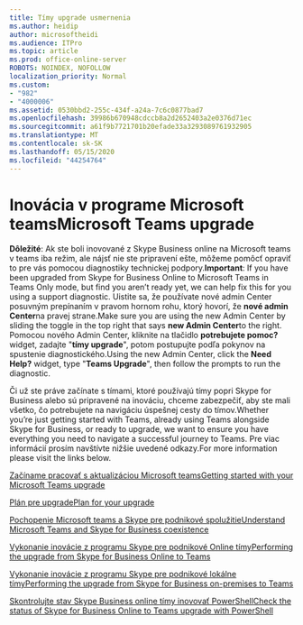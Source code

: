 ```yaml
---
title: Tímy upgrade usmernenia
ms.author: heidip
author: microsoftheidi
ms.audience: ITPro
ms.topic: article
ms.prod: office-online-server
ROBOTS: NOINDEX, NOFOLLOW
localization_priority: Normal
ms.custom:
- "982"
- "4000006"
ms.assetid: 0530bbd2-255c-434f-a24a-7c6c0877bad7
ms.openlocfilehash: 39986b670948cdccb8a2d2652403a2e0376d71ec
ms.sourcegitcommit: a61f9b7721701b20efade33a3293089761932905
ms.translationtype: MT
ms.contentlocale: sk-SK
ms.lasthandoff: 05/15/2020
ms.locfileid: "44254764"
---
```

# <a name="microsoft-teams-upgrade"></a><span data-ttu-id="a544f-102">Inovácia v programe Microsoft teams</span><span class="sxs-lookup"><span data-stu-id="a544f-102">Microsoft Teams upgrade</span></span>

<span data-ttu-id="a544f-103">**Dôležité**: Ak ste boli inovované z Skype Business online na Microsoft teams v teams iba režim, ale nájsť nie ste pripravení ešte, môžeme pomôcť opraviť to pre vás pomocou diagnostiky technickej podpory.</span><span class="sxs-lookup"><span data-stu-id="a544f-103">**Important**: If you have been upgraded from Skype for Business Online to Microsoft Teams in Teams Only mode, but find you aren’t ready yet, we can help fix this for you using a support diagnostic.</span></span> <span data-ttu-id="a544f-104">Uistite sa, že používate nové admin Center posuvným prepínaním v pravom hornom rohu, ktorý hovorí, že **nové admin Center**na pravej strane.</span><span class="sxs-lookup"><span data-stu-id="a544f-104">Make sure you are using the new Admin Center by sliding the toggle in the top right that says **new Admin Center**to the right.</span></span> <span data-ttu-id="a544f-105">Pomocou nového Admin Center, kliknite na tlačidlo **potrebujete pomoc?** widget, zadajte "**tímy upgrade**", potom postupujte podľa pokynov na spustenie diagnostického.</span><span class="sxs-lookup"><span data-stu-id="a544f-105">Using the new Admin Center, click the **Need Help?** widget, type "**Teams Upgrade**", then follow the prompts to run the diagnostic.</span></span>

<span data-ttu-id="a544f-106">Či už ste práve začínate s tímami, ktoré používajú tímy popri Skype for Business alebo sú pripravené na inováciu, chceme zabezpečiť, aby ste mali všetko, čo potrebujete na navigáciu úspešnej cesty do tímov.</span><span class="sxs-lookup"><span data-stu-id="a544f-106">Whether you’re just getting started with Teams, already using Teams alongside Skype for Business, or ready to upgrade, we want to ensure you have everything you need to navigate a successful journey to Teams.</span></span> <span data-ttu-id="a544f-107">Pre viac informácií prosím navštívte nižšie uvedené odkazy.</span><span class="sxs-lookup"><span data-stu-id="a544f-107">For more information please visit the links below.</span></span>

[<span data-ttu-id="a544f-108">Začíname pracovať s aktualizáciou Microsoft teams</span><span class="sxs-lookup"><span data-stu-id="a544f-108">Getting started with your Microsoft Teams upgrade</span></span>](https://docs.microsoft.com/MicrosoftTeams/upgrade-start-here)

[<span data-ttu-id="a544f-109">Plán pre upgrade</span><span class="sxs-lookup"><span data-stu-id="a544f-109">Plan for your upgrade</span></span>](https://docs.microsoft.com/MicrosoftTeams/upgrade-plan-journey)

[<span data-ttu-id="a544f-110">Pochopenie Microsoft teams a Skype pre podnikové spolužitie</span><span class="sxs-lookup"><span data-stu-id="a544f-110">Understand Microsoft Teams and Skype for Business coexistence</span></span>](https://docs.microsoft.com/MicrosoftTeams/teams-and-skypeforbusiness-coexistence-and-interoperability)

[<span data-ttu-id="a544f-111">Vykonanie inovácie z programu Skype pre podnikové Online tímy</span><span class="sxs-lookup"><span data-stu-id="a544f-111">Performing the upgrade from Skype for Business Online to Teams</span></span>](https://docs.microsoft.com/MicrosoftTeams/upgrade-to-teams-execute-skypeforbusinessonline)

[<span data-ttu-id="a544f-112">Vykonanie inovácie z programu Skype pre podnikové lokálne tímy</span><span class="sxs-lookup"><span data-stu-id="a544f-112">Performing the upgrade from Skype for Business on-premises to Teams</span></span>](https://docs.microsoft.com/MicrosoftTeams/upgrade-to-teams-execute-skypeforbusinesshybridonprem)
 
[<span data-ttu-id="a544f-113">Skontrolujte stav Skype Business online tímy inovovať PowerShell</span><span class="sxs-lookup"><span data-stu-id="a544f-113">Check the status of Skype for Business Online to Teams upgrade with PowerShell</span></span>](https://docs.microsoft.com/powershell/module/skype/get-csteamsupgradestatus?view=skype-ps)